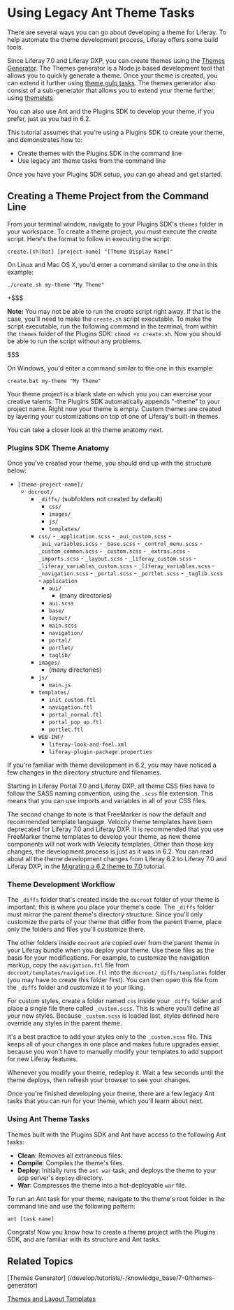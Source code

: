 # Using Legacy Ant Theme Tasks [](id=using-legacy-ant-theme-tasks)

There are several ways you can go about developing a theme for Liferay. To help
automate the theme development process, Liferay offers some build tools.

Since Liferay 7.0 and Liferay DXP, you can create themes using the 
[Themes Generator](/develop/tutorials/-/knowledge_base/7-0/themes-generator). 
The Themes generator is a Node.js based development tool that allows you to 
quickly generate a theme. Once your theme is created, you can extend it further 
using [theme gulp tasks](/develop/reference/-/knowledge_base/7-0/theme-gulp-tasks). 
The themes generator also consist of a sub-generator that allows you to extend 
your theme further, using [themelets](/develop/tutorials/-/knowledge_base/7-0/themelets).

You can also use Ant and the Plugins SDK to develop your theme, if you prefer, 
just as you had in 6.2.

This tutorial assumes that you're using a Plugins SDK to create your theme, and
demonstrates how to:

- Create themes with the Plugins SDK in the command line
- Use legacy ant theme tasks from the command line

Once you have your Plugins SDK setup, you can go ahead and get started.

## Creating a Theme Project from the Command Line [](id=creating-a-theme-project-from-the-command-line)

From your terminal window, navigate to your Plugins SDK's `themes` folder in 
your workspace. To create a theme project, you must execute the *create* script. 
Here's the format to follow in executing the script: 

    create.[sh|bat] [project-name] "[Theme Display Name]"

On Linux and Mac OS X, you'd enter a command similar to the one in this example:

    ./create.sh my-theme "My Theme"
        
+$$$

**Note:** You may not be able to run the *create* script right away. If that is 
the case, you'll need to make the `create.sh` script executable. To make the
script executable, run the following command in the terminal, from within the 
`themes` folder of the Plugins SDK: `chmod +x create.sh`. Now you should be 
able to run the script without any problems.

$$$

On Windows, you'd enter a command similar to the one in this example:

    create.bat my-theme "My Theme"
    
Your theme project is a blank slate on which you you can exercise your creative 
talents. The Plugins SDK automatically appends "-theme" to your project name. 
Right now your theme is empty. Custom themes are created by layering your 
customizations on top of one of Liferay's built-in themes.

You can take a closer look at the theme anatomy next.

### Plugins SDK Theme Anatomy [](id=plugins-sdk-theme-anatomy)

Once you've created your theme, you should end up with the structure below:

- `[theme-project-name]/`
    - `docroot/`
        - `_diffs/` (subfolders not created by default)
            - `css/`
            - `images/`
            - `js/`
            - `templates/`
        - `css/`
                - `_application.scss`
                - `_aui_custom.scss`
                - `_aui_variables.scss`
                - `_base.scss`
                - `_control_menu.scss`
                - `_custom_common.scss`
                - `_custom.scss`
                - `_extras.scss`
                - `_imports.scss`
                - `_layout.scss`
                - `_liferay_custom.scss`
                - `_liferay_variables_custom.scss`
                - `_liferay_variables.scss`
                - `_navigation.scss`
                - `_portal.scss`
                - `_portlet.scss`
                - `_taglib.scss`
                - `application`
        	- `aui/`
        		- (many directories)
        	- `aui.scss`
        	- `base/`
        	- `layout/`
        	- `main.scss`
        	- `navigation/`
        	- `portal/`
        	- `portlet/`
        	- `taglib/`
        - `images/`
            -   (many directories)
        - `js/`
            - `main.js`
        - `templates/`
            - `init_custom.ftl`
            - `navigation.ftl`
            - `portal_normal.ftl`
            - `portal_pop_up.ftl`
            - `portlet.ftl`
        - `WEB-INF/`
        	- `liferay-look-and-feel.xml`
            - `liferay-plugin-package.properties`

If you're familiar with theme development in 6.2, you may have noticed a few
changes in the directory structure and filenames.

Starting in Liferay Portal 7.0 and Liferay DXP, all theme CSS files have to 
follow the SASS naming convention, using the `.scss` file extension. This means 
that you can use imports and variables in all of your CSS files.

The second change to note is that FreeMarker is now the default and recommended 
template language. Velocity theme templates have been deprecated for Liferay 7.0 
and Liferay DXP. It is recommended that you use FreeMarker theme templates to 
develop your theme, as new theme components will not work with Velocity 
templates. Other than those key changes, the development process is just as it 
was in 6.2. You can read about all the theme development changes from Liferay 
6.2 to Liferay 7.0 and Liferay DXP, in the [Migrating a 6.2 theme to 7.0](/develop/tutorials/-/knowledge_base/7-0/migrating-a-6-2-theme-to-liferay-7) 
tutorial.

### Theme Development Workflow [](id=theme-development-workflow)

The `_diffs` folder that's created inside the `docroot` folder of your theme
is important; this is where you place your theme's code. The `_diffs` folder
must mirror the parent theme's directory structure. Since you'll only customize
the parts of your theme that differ from the parent theme, place only the
folders and files you'll customize there. 

The other folders inside `docroot` are copied over from the parent theme in
your Liferay bundle when you deploy your theme. Use these files as the basis for 
your modifications. For example, to customize the navigation markup, copy the 
`navigation.ftl` file from `docroot/templates/navigation.ftl` into the 
`docroot/_diffs/templates` folder (you may have to create this folder first). 
You can then open this file from the `_diffs` folder and customize it to your 
liking.

For custom styles, create a folder named `css` inside your `_diffs` folder and
place a single file there called `_custom.scss`. This is where you'll define all
your new styles. Because `_custom.scss` is loaded last, styles defined here
override any styles in the parent theme.

It's a best practice to add your styles only to the `_custom.scss` file. This
keeps all of your changes in one place and makes future upgrades easier, because
you won't have to manually modify your templates to add support for new Liferay
features.

Whenever you modify your theme, redeploy it. Wait a few seconds until the theme 
deploys, then refresh your browser to see your changes.

Once you're finished developing your theme, there are a few legacy Ant tasks 
that you can run for your theme, which you'll learn about next. 

### Using Ant Theme Tasks [](id=using-ant-theme-tasks)

Themes built with the Plugins SDK and Ant have access to the following Ant
tasks:

- **Clean**: Removes all extraneous files.
- **Compile**: Compiles the theme's files.
- **Deploy**: Initially runs the `ant war` task, and deploys the theme to your app 
  server's `deploy` directory.
- **War**: Compresses the theme into a hot-deployable `war` file.

To run an Ant task for your theme, navigate to the theme's root folder in the 
command line and use the following pattern:

    ant [task name]

Congrats! Now you know how to create a theme project with the Plugins SDK, and 
are familiar with its structure and Ant tasks. 

## Related Topics [](id=related-topics)

[Themes Generator] (/develop/tutorials/-/knowledge_base/7-0/themes-generator)

[Themes and Layout Templates](/develop/tutorials/-/knowledge_base/7-0/themes-and-layout-templates)

